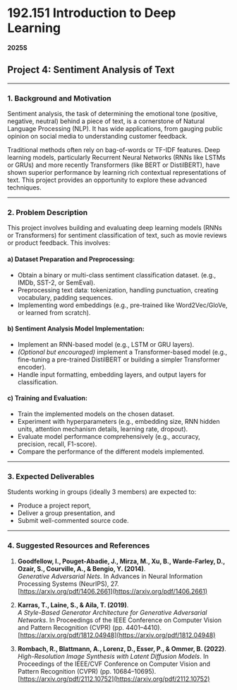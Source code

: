 # 192.151 Introduction to Deep Learning  
**2025S**  
## Project 4: Sentiment Analysis of Text

---

### 1. Background and Motivation

Sentiment analysis, the task of determining the emotional tone (positive, negative, neutral) behind a piece of text, is a cornerstone of Natural Language Processing (NLP). It has wide applications, from gauging public opinion on social media to understanding customer feedback. 

Traditional methods often rely on bag-of-words or TF-IDF features. Deep learning models, particularly Recurrent Neural Networks (RNNs like LSTMs or GRUs) and more recently Transformers (like BERT or DistilBERT), have shown superior performance by learning rich contextual representations of text. This project provides an opportunity to explore these advanced techniques.

---

### 2. Problem Description

This project involves building and evaluating deep learning models (RNNs or Transformers) for sentiment classification of text, such as movie reviews or product feedback. This involves:

#### a) Dataset Preparation and Preprocessing:
- Obtain a binary or multi-class sentiment classification dataset. (e.g., IMDb, SST-2, or SemEval).
- Preprocessing text data: tokenization, handling punctuation, creating vocabulary, padding sequences.
- Implementing word embeddings (e.g., pre-trained like Word2Vec/GloVe, or learned from scratch).

#### b) Sentiment Analysis Model Implementation:
- Implement an RNN-based model (e.g., LSTM or GRU layers).
- *(Optional but encouraged)* implement a Transformer-based model (e.g., fine-tuning a pre-trained DistilBERT or building a simpler Transformer encoder).
- Handle input formatting, embedding layers, and output layers for classification.

#### c) Training and Evaluation:
- Train the implemented models on the chosen dataset.
- Experiment with hyperparameters (e.g., embedding size, RNN hidden units, attention mechanism details, learning rate, dropout).
- Evaluate model performance comprehensively (e.g., accuracy, precision, recall, F1-score).
- Compare the performance of the different models implemented.

---

### 3. Expected Deliverables

Students working in groups (ideally 3 members) are expected to:

- Produce a project report,  
- Deliver a group presentation, and  
- Submit well-commented source code.

---

### 4. Suggested Resources and References

1. **Goodfellow, I., Pouget-Abadie, J., Mirza, M., Xu, B., Warde-Farley, D., Ozair, S., Courville, A., & Bengio, Y. (2014)**.  
   *Generative Adversarial Nets*. In Advances in Neural Information Processing Systems (NeurIPS), 27.  
   [https://arxiv.org/pdf/1406.2661](https://arxiv.org/pdf/1406.2661)

2. **Karras, T., Laine, S., & Aila, T. (2019)**.  
   *A Style-Based Generator Architecture for Generative Adversarial Networks*. In Proceedings of the IEEE Conference on Computer Vision and Pattern Recognition (CVPR) (pp. 4401–4410).  
   [https://arxiv.org/pdf/1812.04948](https://arxiv.org/pdf/1812.04948)

3. **Rombach, R., Blattmann, A., Lorenz, D., Esser, P., & Ommer, B. (2022)**.  
   *High-Resolution Image Synthesis with Latent Diffusion Models*. In Proceedings of the IEEE/CVF Conference on Computer Vision and Pattern Recognition (CVPR) (pp. 10684–10695).  
   [https://arxiv.org/pdf/2112.10752](https://arxiv.org/pdf/2112.10752)

